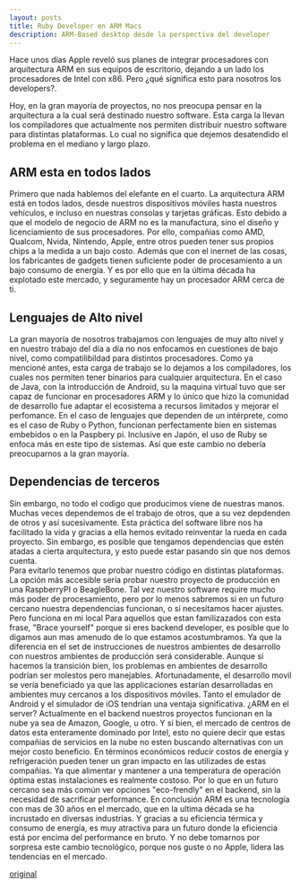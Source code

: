 ```yaml
---
layout: posts
title: Ruby Developer en ARM Macs
description: ARM-Based desktop desde la perspectiva del developer
---
```


Hace unos días Apple reveló sus planes de integrar procesadores con arquitectura ARM en sus equipos de escritorio, dejando a un lado los procesadores de Intel con  x86. Pero ¿qué significa esto para nosotros los developers?.

Hoy, en la gran mayoría de proyectos, no nos preocupa pensar en la arquitectura a la cual será destinado nuestro software. Esta carga  la llevan los compiladores que actualmente nos permiten distribuir nuestro software para distintas plataformas. Lo cual no significa que dejemos desatendido el problema en el mediano y largo plazo.

## ARM esta en todos lados

Primero que nada hablemos del elefante en el cuarto. La arquitectura ARM está en todos lados, desde nuestros dispositivos móviles hasta nuestros vehículos, e incluso en nuestras consolas y tarjetas gráficas. Esto debido a que el modelo de negocio de ARM no es la manufactura, sino el diseño y licenciamiento de sus procesadores. Por ello, compañias como AMD, Qualcom, Nvida, Nintendo, Apple, entre otros pueden tener sus propios chips a la medida a un bajo costo. Además que con el inernet de las cosas, los fabricantes de gadgets tienen suficiente poder de procesamiento a un bajo consumo de energía. Y es por ello que en la última década ha explotado este mercado, y seguramente hay un procesador ARM cerca de ti.

## Lenguajes de Alto nivel

La gran mayoría de nosotros trabajamos con lenguajes de muy alto nivel y en nuestro trabajo del día a día no nos enfocamos en cuestiones de bajo nivel, como compatilibildad para distintos procesadores. Como ya mencioné antes, esta carga de trabajo se lo dejamos a los compiladores, los cuales nos permiten tener binarios para cualquier arquitectura. En el caso de Java, con la introducción de Android, su la maquina virtual tuvo que ser capaz de funcionar en procesadores ARM y lo único que hizo la comunidad de desarrollo fue adaptar el ecosistema a recursos limitados y mejorar el perfomance. En el caso de lenguajes que dependen de un intérprete, como es el caso de Ruby o Python, funcionan perfectamente bien en sistemas embebidos o en la Paspbery pi. Inclusive en Japón, el uso de Ruby se enfoca más en este tipo de sistemas. Así que este cambio no debería preocuparnos a la gran mayoría.

## Dependencias de terceros

Sin embargo, no todo el codigo que producimos viene de nuestras manos. Muchas veces dependemos de el trabajo de otros, que a su vez depdenden de otros y así sucesivamente. Esta práctica del software libre nos ha facilitado la vida y gracias a ella hemos evitado reinventar la rueda en cada proyecto. Sin embargo, es posible que tengamos dependencias que estén atadas a cierta arquitectura, y esto puede estar pasando sin que nos demos cuenta.  
Para evitarlo tenemos que probar nuestro código en distintas plataformas. La opción más accesible sería probar nuestro proyecto de producción en una RaspberryPI o BeagleBone. Tal vez nuestro software require mucho más poder de procesamiento, pero por lo menos sabremos si en un futuro cercano nuestra dependencias funcionan, o si necesitamos hacer ajustes.
Pero funciona en mi local
Para aquellos que estan familizazados con esta frase, "Brace yourself" porque si eres backend developer, es posible que lo digamos aun mas amenudo de lo que estamos acostumbramos. Ya que la diferencia en el set de instrucciones de nuestros ambientes de desarrollo con nuestros ambientes de producción será considerable. Aunque si hacemos la transición bien, los problemas en ambientes de desarrollo podrían ser molestos pero manejables.
Afortunadamente, el desarrollo movil se vería beneficiado ya que las applicaciones estarían desarrolladas en ambientes muy cercanos a los dispositivos móviles. Tanto el emulador de Android y el simulador de iOS tendrían una ventaja significativa.
¿ARM en el server?
Actualmente en el backend nuestros proyectos funcionan en la nube ya sea de Amazon, Google, u otro. Y si bien, el mercado de centros de datos esta enteramente dominado por Intel, esto no quiere decir que estas compañias de servicios en la nube no esten buscando alternativas con un mejor costo beneficio. En términos económicos reducir costos de energía y refrigeración pueden tener un gran impacto en las utilizades de estas compañias. Ya que alimentar y mantener a una temperatura de operación óptima estas instalaciones es realmente costoso. Por lo que en un futuro cercano sea más común ver opciones "eco-frendly" en el backend, sin la necesidad de sacrificar performance.
En conclusión ARM es una tecnología con mas de 30 años en el mercado, que en la ultima década se ha incrustado en diversas industrias. Y gracias a su eficiencia térmica y consumo de energía, es muy atractiva para un futuro donde la eficiencia está por encima del performance en bruto. Y no debe  tomarnos por sorpresa este cambio tecnológico, porque nos guste o no Apple, lidera las tendencias en el mercado.


[original](https://sipsandbits.com/2020/06/26/arm-based-macs-from-the-developers-perspective/)
